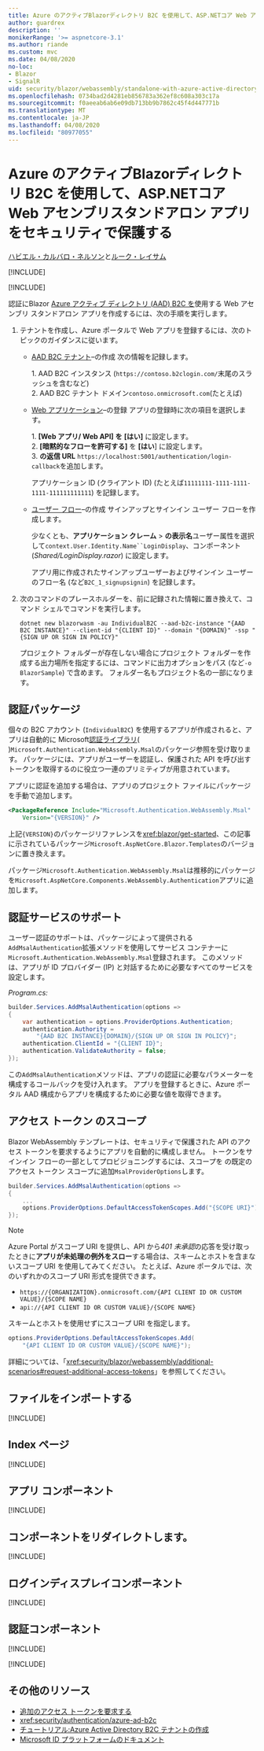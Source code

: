```yaml
---
title: Azure のアクティブBlazorディレクトリ B2C を使用して、ASP.NETコア Web アセンブリスタンドアロン アプリをセキュリティで保護する
author: guardrex
description: ''
monikerRange: '>= aspnetcore-3.1'
ms.author: riande
ms.custom: mvc
ms.date: 04/08/2020
no-loc:
- Blazor
- SignalR
uid: security/blazor/webassembly/standalone-with-azure-active-directory-b2c
ms.openlocfilehash: 0734bad2d4281eb856783a362ef8c608a303c17a
ms.sourcegitcommit: f0aeeab6ab6e09db713bb9b7862c45f4d447771b
ms.translationtype: MT
ms.contentlocale: ja-JP
ms.lasthandoff: 04/08/2020
ms.locfileid: "80977055"
---
```

# <a name="secure-an-aspnet-core-opno-locblazor-webassembly-standalone-app-with-azure-active-directory-b2c"></a>Azure のアクティブBlazorディレクトリ B2C を使用して、ASP.NETコア Web アセンブリスタンドアロン アプリをセキュリティで保護する

[ハビエル・カルバロ・ネルソン](https://github.com/javiercn)と[ルーク・レイサム](https://github.com/guardrex)

[!INCLUDE[](~/includes/blazorwasm-preview-notice.md)]

[!INCLUDE[](~/includes/blazorwasm-3.2-template-article-notice.md)]

認証にBlazor [Azure アクティブ ディレクトリ (AAD) B2C を](/azure/active-directory-b2c/overview)使用する Web アセンブリ スタンドアロン アプリを作成するには、次の手順を実行します。

1. テナントを作成し、Azure ポータルで Web アプリを登録するには、次のトピックのガイダンスに従います。

   * [AAD B2C テナント](/azure/active-directory-b2c/tutorial-create-tenant)&ndash;の作成 次の情報を記録します。

     1\. AAD B2C インスタンス (`https://contoso.b2clogin.com/`末尾のスラッシュを含むなど)<br>
     2\. AAD B2C テナント ドメイン`contoso.onmicrosoft.com`(たとえば)

   * [Web アプリケーション](/azure/active-directory-b2c/tutorial-register-applications)&ndash;の登録 アプリの登録時に次の項目を選択します。

     1\. **[Web アプリ/ Web API] を** **[はい]** に設定します。<br>
     2\. **[暗黙的なフローを許可する]** を **[はい**] に設定します。<br>
     3\. **の返信 URL** `https://localhost:5001/authentication/login-callback`を追加します。

     アプリケーション ID (クライアント ID) (たとえば`11111111-1111-1111-1111-111111111111`) を記録します。

   * [ユーザー フロー](/azure/active-directory-b2c/tutorial-create-user-flows)&ndash;の作成 サインアップとサインイン ユーザー フローを作成します。

     少なくとも、**アプリケーション クレーム** > **の表示名**ユーザー属性を選択して`context.User.Identity.Name``LoginDisplay`、コンポーネント (*Shared/LoginDisplay.razor*) に設定します。

     アプリ用に作成されたサインアップユーザーおよびサインイン ユーザー のフロー名 (など`B2C_1_signupsignin`) を記録します。

1. 次のコマンドのプレースホルダーを、前に記録された情報に置き換えて、コマンド シェルでコマンドを実行します。

   ```dotnetcli
   dotnet new blazorwasm -au IndividualB2C --aad-b2c-instance "{AAD B2C INSTANCE}" --client-id "{CLIENT ID}" --domain "{DOMAIN}" -ssp "{SIGN UP OR SIGN IN POLICY}"
   ```

   プロジェクト フォルダーが存在しない場合にプロジェクト フォルダーを作成する出力場所を指定するには、コマンドに出力オプションをパス (など`-o BlazorSample`) で含めます。 フォルダー名もプロジェクト名の一部になります。

## <a name="authentication-package"></a>認証パッケージ

個々の B2C アカウント (`IndividualB2C`) を使用するアプリが作成されると、アプリは自動的に Microsoft[認証ライブラリ](/azure/active-directory/develop/msal-overview)( )`Microsoft.Authentication.WebAssembly.Msal`のパッケージ参照を受け取ります。 パッケージには、アプリがユーザーを認証し、保護された API を呼び出すトークンを取得するのに役立つ一連のプリミティブが用意されています。

アプリに認証を追加する場合は、アプリのプロジェクト ファイルにパッケージを手動で追加します。

```xml
<PackageReference Include="Microsoft.Authentication.WebAssembly.Msal" 
    Version="{VERSION}" />
```

上記`{VERSION}`のパッケージリファレンスを<xref:blazor/get-started>、この記事に示されているパッケージ`Microsoft.AspNetCore.Blazor.Templates`のバージョンに置き換えます。

パッケージ`Microsoft.Authentication.WebAssembly.Msal`は推移的にパッケージを`Microsoft.AspNetCore.Components.WebAssembly.Authentication`アプリに追加します。

## <a name="authentication-service-support"></a>認証サービスのサポート

ユーザー認証のサポートは、パッケージによって提供される`AddMsalAuthentication`拡張メソッドを使用してサービス コンテナーに`Microsoft.Authentication.WebAssembly.Msal`登録されます。 このメソッドは、アプリが ID プロバイダー (IP) と対話するために必要なすべてのサービスを設定します。

*Program.cs:*

```csharp
builder.Services.AddMsalAuthentication(options =>
{
    var authentication = options.ProviderOptions.Authentication;
    authentication.Authority = 
        "{AAD B2C INSTANCE}{DOMAIN}/{SIGN UP OR SIGN IN POLICY}";
    authentication.ClientId = "{CLIENT ID}";
    authentication.ValidateAuthority = false;
});
```

この`AddMsalAuthentication`メソッドは、アプリの認証に必要なパラメーターを構成するコールバックを受け入れます。 アプリを登録するときに、Azure ポータル AAD 構成からアプリを構成するために必要な値を取得できます。

## <a name="access-token-scopes"></a>アクセス トークン のスコープ

Blazor WebAssembly テンプレートは、セキュリティで保護された API のアクセス トークンを要求するようにアプリを自動的に構成しません。 トークンをサインイン フローの一部としてプロビジョニングするには、スコープを の既定のアクセス トークン スコープに追加`MsalProviderOptions`します。

```csharp
builder.Services.AddMsalAuthentication(options =>
{
    ...
    options.ProviderOptions.DefaultAccessTokenScopes.Add("{SCOPE URI}");
});
```

> [!NOTE]
> Azure Portal がスコープ URI を提供し、API から*401 未承認*の応答を受け取ったときに**アプリが未処理の例外をスロー**する場合は、スキームとホストを含まないスコープ URI を使用してみてください。 たとえば、Azure ポータルでは、次のいずれかのスコープ URI 形式を提供できます。
>
> * `https://{ORGANIZATION}.onmicrosoft.com/{API CLIENT ID OR CUSTOM VALUE}/{SCOPE NAME}`
> * `api://{API CLIENT ID OR CUSTOM VALUE}/{SCOPE NAME}`
>
> スキームとホストを使用せずにスコープ URI を指定します。
>
> ```csharp
> options.ProviderOptions.DefaultAccessTokenScopes.Add(
>     "{API CLIENT ID OR CUSTOM VALUE}/{SCOPE NAME}");
> ```

詳細については、「<xref:security/blazor/webassembly/additional-scenarios#request-additional-access-tokens>」を参照してください。

## <a name="imports-file"></a>ファイルをインポートする

[!INCLUDE[](~/includes/blazor-security/imports-file-standalone.md)]

## <a name="index-page"></a>Index ページ

[!INCLUDE[](~/includes/blazor-security/index-page-msal.md)]

## <a name="app-component"></a>アプリ コンポーネント

[!INCLUDE[](~/includes/blazor-security/app-component.md)]

## <a name="redirecttologin-component"></a>コンポーネントをリダイレクトします。

[!INCLUDE[](~/includes/blazor-security/redirecttologin-component.md)]

## <a name="logindisplay-component"></a>ログインディスプレイコンポーネント

[!INCLUDE[](~/includes/blazor-security/logindisplay-component.md)]

## <a name="authentication-component"></a>認証コンポーネント

[!INCLUDE[](~/includes/blazor-security/authentication-component.md)]

[!INCLUDE[](~/includes/blazor-security/troubleshoot.md)]

## <a name="additional-resources"></a>その他のリソース

* [追加のアクセス トークンを要求する](xref:security/blazor/webassembly/additional-scenarios#request-additional-access-tokens)
* <xref:security/authentication/azure-ad-b2c>
* [チュートリアル:Azure Active Directory B2C テナントの作成](/azure/active-directory-b2c/tutorial-create-tenant)
* [Microsoft ID プラットフォームのドキュメント](/azure/active-directory/develop/)
